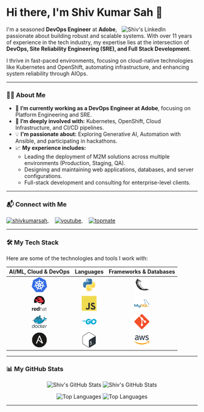 # Hi there, I'm Shiv Kumar Sah 👋

<a href="https://linkedin.com/in/shivkumarsah" target="_blank">
  <img align="right" alt="Shiv's LinkedIn" width="200" src="https://i.imgur.com/83w5mK3.png" />
</a>

I'm a seasoned **DevOps Engineer** at **Adobe**, passionate about building robust and scalable systems. With over 11 years of experience in the tech industry, my expertise lies at the intersection of **DevOps, Site Reliability Engineering (SRE), and Full Stack Development**.

I thrive in fast-paced environments, focusing on cloud-native technologies like Kubernetes and OpenShift, automating infrastructure, and enhancing system reliability through AIOps.

---

### 👨‍💻 About Me

- 🔭 **I’m currently working as a DevOps Engineer at Adobe**, focusing on Platform Engineering and SRE.
- 🌱 **I’m deeply involved with:** Kubernetes, OpenShift, Cloud Infrastructure, and CI/CD pipelines.
- 💡 **I'm passionate about:** Exploring Generative AI, Automation with Ansible, and participating in hackathons.
- 📈 **My experience includes:**
  - Leading the deployment of M2M solutions across multiple environments (Production, Staging, QA).
  - Designing and maintaining web applications, databases, and server configurations.
  - Full-stack development and consulting for enterprise-level clients.

---

### 📬 Connect with Me

<p align="left">
  <a href="https://linkedin.com/in/shivkumarsah" target="blank">
    <img align="center" src="https://raw.githubusercontent.com/rahuldkjain/github-profile-readme-generator/master/src/images/icons/Social/linked-in-alt.svg" alt="shivkumarsah" height="30" width="40" />
  </a> &nbsp; &nbsp;
  <a href="https://www.youtube.com/shivkumarsah" target="blank">
    <img align="center" src="https://raw.githubusercontent.com/rahuldkjain/github-profile-readme-generator/master/src/images/icons/Social/youtube.svg" alt="youtube" height="30" width="40" />
  </a> &nbsp; &nbsp;
  <a href="https://topmate.io/shivkumarsah" target="blank">
    <img align="center" src="https://www.vectorlogo.zone/logos/topmate/topmate-icon.svg" alt="topmate" height="30" width="40" />
  </a>
  </p>

---

### 🛠️ My Tech Stack

Here are some of the technologies and tools I work with:

| **AI/ML, Cloud & DevOps** | **Languages** | **Frameworks & Databases** |
| :---: | :---: | :---: |
| <img src="https://raw.githubusercontent.com/devicons/devicon/master/icons/kubernetes/kubernetes-plain.svg" alt="Kubernetes" width="40" height="40"/> | <img src="https://raw.githubusercontent.com/devicons/devicon/master/icons/python/python-original.svg" alt="Python" width="40" height="40"/> | <img src="https://raw.githubusercontent.com/devicons/devicon/master/icons/flask/flask-original.svg" alt="Flask" width="40" height="40"/> |
| <img src="https://raw.githubusercontent.com/devicons/devicon/master/icons/redhat/redhat-original-wordmark.svg" alt="OpenShift" width="40" height="40"/> | <img src="https://raw.githubusercontent.com/devicons/devicon/master/icons/javascript/javascript-original.svg" alt="JavaScript" width="40" height="40"/> | <img src="https://raw.githubusercontent.com/devicons/devicon/master/icons/mysql/mysql-original-wordmark.svg" alt="MySQL" width="40" height="40"/> |
| <img src="https://raw.githubusercontent.com/devicons/devicon/master/icons/docker/docker-original-wordmark.svg" alt="Docker" width="40" height="40"/> | <img src="https://raw.githubusercontent.com/devicons/devicon/master/icons/go/go-original-wordmark.svg" alt="Go" width="40" height="40"/> | <img src="https://raw.githubusercontent.com/devicons/devicon/master/icons/git/git-original.svg" alt="Git" width="40" height="40"/> |
| <img src="https://raw.githubusercontent.com/devicons/devicon/2ae2a900d2f041da66e950e4d48052658d850630/icons/ansible/ansible-original.svg" alt="Ansible" width="40" height="40"/> | <img src="https://raw.githubusercontent.com/devicons/devicon/master/icons/bash/bash-original.svg" alt="Bash" width="40" height="40"/> | <img src="https://raw.githubusercontent.com/devicons/devicon/master/icons/amazonwebservices/amazonwebservices-original-wordmark.svg" alt="AWS" width="40" height="40"/> |

---

### 📊 My GitHub Stats

<p align="center">
  <img src="https://github-readme-stats.vercel.app/api?username=shivkumarsah&show_icons=true&theme=radical&rank_icon=github" alt="Shiv's GitHub Stats" />
  <img src="https://github-readme-stats.vercel.app/api?username=shivkumars_adobe&show_icons=true&theme=radical&rank_icon=github" alt="Shiv's GitHub Stats" />
</p>
<p align="center">
  <img src="https://github-readme-stats.vercel.app/api/top-langs/?username=shivkumarsah&layout=compact&theme=radical" alt="Top Languages" />
  <img src="https://github-readme-stats.vercel.app/api/top-langs/?username=shivkumars_adobe&layout=compact&theme=radical" alt="Top Languages" />
</p>

---

